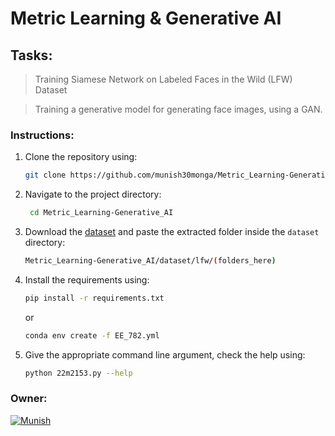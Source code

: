 # Metric Learning & Generative AI
## Tasks:
> Training Siamese Network on Labeled Faces in the Wild (LFW) Dataset

> Training a generative model for generating face images, using a GAN.

### Instructions:
1. Clone the repository using:
    ```bash
    git clone https://github.com/munish30monga/Metric_Learning-Generative_AI
   ```
2. Navigate to the project directory: 
   ```bash
    cd Metric_Learning-Generative_AI
   ```
3. Download the [dataset](http://vis-www.cs.umass.edu/lfw/) and paste the extracted folder inside the `dataset` directory:
   ```bash
   Metric_Learning-Generative_AI/dataset/lfw/(folders_here)
   ```
4. Install the requirements using: 
    ```bash
    pip install -r requirements.txt
    ```
    or
    ```bash
    conda env create -f EE_782.yml
    ```
5. Give the appropriate command line argument, check the help using:
    ```bash
    python 22m2153.py --help
    ```

### Owner:
[![Munish](https://img.shields.io/badge/22M2153-Munish_Monga-blue)](https://github.com/munish30monga)